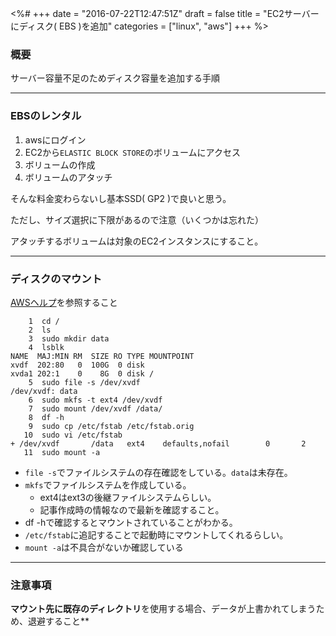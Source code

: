 <%#
+++
date = "2016-07-22T12:47:51Z"
draft = false
title = "EC2サーバーにディスク( EBS )を追加"
categories = ["linux", "aws"]
+++
%>

### 概要

サーバー容量不足のためディスク容量を追加する手順

---

### EBSのレンタル

1. awsにログイン
2. EC2から`ELASTIC BLOCK STORE`のボリュームにアクセス
3. ボリュームの作成
4. ボリュームのアタッチ

そんな料金変わらないし基本SSD( GP2 )で良いと思う。

ただし、サイズ選択に下限があるので注意（いくつかは忘れた）

アタッチするボリュームは対象のEC2インスタンスにすること。

---

### ディスクのマウント

<a href="http://docs.aws.amazon.com/ja_jp/AWSEC2/latest/UserGuide/ebs-using-volumes.html" target="_blank">AWSヘルプ</a>を参照すること

```
    1  cd /
    2  ls
    3  sudo mkdir data
    4  lsblk
NAME  MAJ:MIN RM  SIZE RO TYPE MOUNTPOINT
xvdf  202:80   0  100G  0 disk
xvda1 202:1    0    8G  0 disk /
    5  sudo file -s /dev/xvdf
/dev/xvdf: data
    6  sudo mkfs -t ext4 /dev/xvdf
    7  sudo mount /dev/xvdf /data/
    8  df -h
    9  sudo cp /etc/fstab /etc/fstab.orig
   10  sudo vi /etc/fstab
+ /dev/xvdf       /data   ext4    defaults,nofail        0       2
   11  sudo mount -a
```

+ `file -s`でファイルシステムの存在確認をしている。`data`は未存在。
+ `mkfs`でファイルシステムを作成している。
  + ext4はext3の後継ファイルシステムらしい。
  + 記事作成時の情報なので最新を確認すること。
+ df -hで確認するとマウントされていることがわかる。
+ `/etc/fstab`に追記することで起動時にマウントしてくれるらしい。
+ `mount -a`は不具合がないか確認している

---

### 注意事項

**マウント先に既存のディレクトリ**を使用する場合、データが上書かれてしまうため、退避すること**

